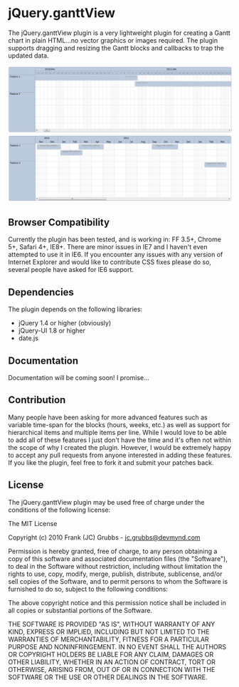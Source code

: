 jQuery.ganttView
================

The jQuery.ganttView plugin is a very lightweight plugin for creating a Gantt chart in plain HTML...no vector graphics or images required.  The plugin supports dragging and resizing the Gantt blocks and callbacks to trap the updated data.

![Sample Gantt](http://github.com/thegrubbsian/jquery.ganttView/raw/master/example/jquery-ganttview.png)
![Sample Gantt](http://github.com/thegrubbsian/jquery.ganttView/raw/master/example/jquery-ganttview2.png)

Browser Compatibility
---------------------
Currently the plugin has been tested, and is working in: FF 3.5+, Chrome 5+, Safari 4+, IE8+.  There are minor issues in IE7 and I haven't even attempted to use it in IE6.  If you encounter any issues with any version of Internet Explorer and would like to contribute CSS fixes please do so, several people have asked for IE6 support.


Dependencies
------------
The plugin depends on the following libraries:

- jQuery 1.4 or higher (obviously)
- jQuery-UI 1.8 or higher
- date.js


Documentation
-------------
Documentation will be coming soon!  I promise...


Contribution
------------
Many people have been asking for more advanced features such as variable time-span for the blocks (hours, weeks, etc.) as well as support for hierarchical items and multiple items per line.  While I would love to be able to add all of these features I just don't have the time and it's often not within the scope of why I created the plugin.  However, I would be extremely happy to accept any pull requests from anyone interested in adding these features.  If you like the plugin, feel free to fork it and submit your patches back.


License
-------
The jQuery.ganttView plugin may be used free of charge under the conditions 
of the following license:

The MIT License

Copyright (c) 2010 Frank (JC) Grubbs - jc.grubbs@devmynd.com

Permission is hereby granted, free of charge, to any person obtaining a copy
of this software and associated documentation files (the "Software"), to deal
in the Software without restriction, including without limitation the rights
to use, copy, modify, merge, publish, distribute, sublicense, and/or sell
copies of the Software, and to permit persons to whom the Software is
furnished to do so, subject to the following conditions:

The above copyright notice and this permission notice shall be included in
all copies or substantial portions of the Software.

THE SOFTWARE IS PROVIDED "AS IS", WITHOUT WARRANTY OF ANY KIND, EXPRESS OR
IMPLIED, INCLUDING BUT NOT LIMITED TO THE WARRANTIES OF MERCHANTABILITY,
FITNESS FOR A PARTICULAR PURPOSE AND NONINFRINGEMENT. IN NO EVENT SHALL THE
AUTHORS OR COPYRIGHT HOLDERS BE LIABLE FOR ANY CLAIM, DAMAGES OR OTHER
LIABILITY, WHETHER IN AN ACTION OF CONTRACT, TORT OR OTHERWISE, ARISING FROM,
OUT OF OR IN CONNECTION WITH THE SOFTWARE OR THE USE OR OTHER DEALINGS IN
THE SOFTWARE.